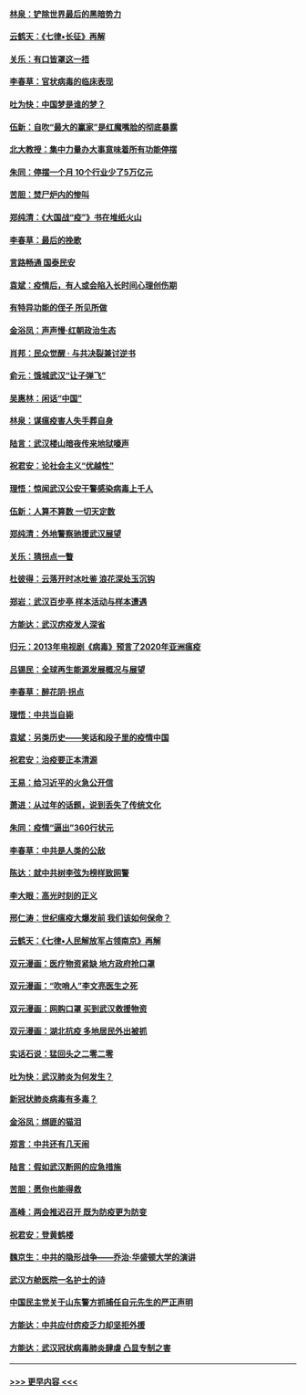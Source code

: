 #### [林泉：铲除世界最后的黑暗势力](../pages/nsc993/n11909320.md?t=03022002) 
#### [云鹤天：《七律▪长征》再解](../pages/nsc993/n11909327.md?t=03022002) 
#### [关乐：有口皆罩这一捂](../pages/nsc993/n11908393.md?t=03022002) 
#### [李春草：官状病毒的临床表现](../pages/nsc993/n11908339.md?t=03022002) 
#### [吐为快：中国梦是谁的梦？](../pages/nsc993/n11906564.md?t=03022002) 
#### [伍新：自吹“最大的赢家”是红魔嘴脸的彻底暴露](../pages/nsc993/n11906407.md?t=03022002) 
#### [北大教授：集中力量办大事意味着所有功能停摆](../pages/nsc993/n11904800.md?t=03022002) 
#### [朱同：停摆一个月 10个行业少了5万亿元](../pages/nsc993/n11904498.md?t=03022002) 
#### [苦胆：焚尸炉内的惨叫](../pages/nsc993/n11904479.md?t=03022002) 
#### [郑纯清：《大国战“疫”》书在堆纸火山](../pages/nsc993/n11904450.md?t=03022002) 
#### [李春草：最后的挽歌](../pages/nsc993/n11904441.md?t=03022002) 
#### [言路畅通 国泰民安](../pages/nsc993/n11904222.md?t=03022002) 
#### [袁斌：疫情后，有人或会陷入长时间心理创伤期](../pages/nsc993/n11901514.md?t=03022002) 
#### [有特异功能的侄子 所见所做](../pages/nsc993/n11901154.md?t=03022002) 
#### [金浴凤：声声慢‧红朝政治生态](../pages/nsc993/n11899553.md?t=03022002) 
#### [肖邦：民众觉醒 · 与共决裂兼讨逆书](../pages/nsc993/n11898435.md?t=03022002) 
#### [俞元：饿城武汉“让子弹飞”](../pages/nsc993/n11898344.md?t=03022002) 
#### [吴惠林：闲话“中国”](../pages/nsc993/n11898182.md?t=03022002) 
#### [林泉：谋瘟疫害人失手葬自身](../pages/nsc993/n11897892.md?t=03022002) 
#### [陆言：武汉楼山暗夜传来地狱嚎声](../pages/nsc993/n11897033.md?t=03022002) 
#### [祝君安：论社会主义“优越性”](../pages/nsc993/n11897005.md?t=03022002) 
#### [理悟：惊闻武汉公安干警感染病毒上千人](../pages/nsc993/n11896947.md?t=03022002) 
#### [伍新：人算不算数 一切天定数](../pages/nsc993/n11893372.md?t=03022002) 
#### [郑纯清：外地警察驰援武汉展望](../pages/nsc993/n11893115.md?t=03022002) 
#### [关乐：猜拐点一瞥](../pages/nsc993/n11893020.md?t=03022002) 
#### [杜彼得：云落开时冰吐鉴 浪花深处玉沉钩](../pages/nsc993/n11892107.md?t=03022002) 
#### [郑岩：武汉百步亭 样本活动与样本遭遇](../pages/nsc993/n11892310.md?t=03022002) 
#### [方能达：武汉疠疫发人深省](../pages/nsc993/n11891376.md?t=03022002) 
#### [归元：2013年电视剧《病毒》预言了2020年亚洲瘟疫](../pages/nsc993/n11891126.md?t=03022002) 
#### [吕锡民：全球再生能源发展概况与展望](../pages/nsc993/n11890613.md?t=03022002) 
#### [李春草：醉花阴·拐点](../pages/nsc993/n11890567.md?t=03022002) 
#### [理悟：中共当自毙](../pages/nsc993/n11890559.md?t=03022002) 
#### [袁斌：另类历史——笑话和段子里的疫情中国](../pages/nsc993/n11889243.md?t=03022002) 
#### [祝君安：治疫要正本清源](../pages/nsc993/n11889085.md?t=03022002) 
#### [王易：给习近平的火急公开信](../pages/nsc993/n11888225.md?t=03022002) 
#### [萧进：从过年的话题，说到丢失了传统文化](../pages/nsc993/n11887732.md?t=03022002) 
#### [朱同：疫情“逼出”360行状元](../pages/nsc993/n11887678.md?t=03022002) 
#### [李春草：中共是人类的公敌](../pages/nsc993/n11887656.md?t=03022002) 
#### [陈达：就中共树李弦为榜样致网警](../pages/nsc993/n11887625.md?t=03022002) 
#### [李大眼：高光时刻的正义](../pages/nsc993/n11887585.md?t=03022002) 
#### [邢仁涛：世纪瘟疫大爆发前 我们该如何保命？](../pages/nsc993/n11887535.md?t=03022002) 
#### [云鹤天：《七律▪人民解放军占领南京》再解](../pages/nsc993/n11887524.md?t=03022002) 
#### [双元漫画：医疗物资紧缺 地方政府抢口罩](../pages/nsc993/n11884744.md?t=03022002) 
#### [双元漫画：“吹哨人”李文亮医生之死](../pages/nsc993/n11884705.md?t=03022002) 
#### [双元漫画：网购口罩 买到武汉救援物资](../pages/nsc993/n11884670.md?t=03022002) 
#### [双元漫画：湖北抗疫 多地居民外出被抓](../pages/nsc993/n11884643.md?t=03022002) 
#### [实话石说：猛回头之二零二零](../pages/nsc993/n11883968.md?t=03022002) 
#### [吐为快：武汉肺炎为何发生？](../pages/nsc993/n11882180.md?t=03022002) 
#### [新冠状肺炎病毒有多毒？](../pages/nsc993/n11881790.md?t=03022002) 
#### [金浴凤：绑匪的猫泪](../pages/nsc993/n11880664.md?t=03022002) 
#### [郑言：中共还有几天闹](../pages/nsc993/n11880645.md?t=03022002) 
#### [陆言：假如武汉断网的应急措施](../pages/nsc993/n11880619.md?t=03022002) 
#### [苦胆：愿你也能得救](../pages/nsc993/n11880601.md?t=03022002) 
#### [高峰：两会推迟召开  既为防疫更为防变](../pages/nsc993/n11879977.md?t=03022002) 
#### [祝君安：登黄鹤楼](../pages/nsc993/n11880583.md?t=03022002) 
#### [魏京生：中共的隐形战争——乔治‧华盛顿大学的演讲](../pages/nsc993/n11879765.md?t=03022002) 
#### [武汉方舱医院一名护士的诗](../pages/nsc993/n11878480.md?t=03022002) 
#### [中国民主党关于山东警方抓捕任自元先生的严正声明](../pages/nsc993/n11877506.md?t=03022002) 
#### [方能达：中共应付疠疫乏力却坚拒外援](../pages/nsc993/n11877497.md?t=03022002) 
#### [方能达：武汉冠状病毒肺炎肆虐 凸显专制之害](../pages/nsc993/n11877475.md?t=03022002) 

----
#### [ >>> 更早内容 <<< ](../indexes/nsc993-earlier.md)

